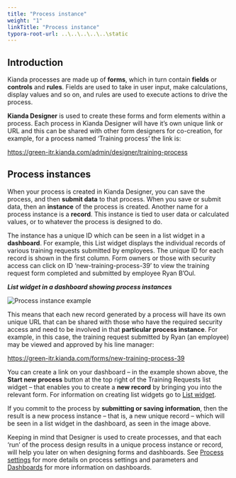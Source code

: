 ```yaml
---
title: "Process instance"
weight: "1"
linkTitle: "Process instance"
typora-root-url: ..\..\..\..\..\static
---
```


## Introduction

Kianda processes are made up of **forms**, which in turn contain **fields** or **controls** and **rules**. Fields are used to take in user input, make calculations, display values and so on, and rules are used to execute actions to drive the process.

**Kianda Designer** is used to create these forms and form elements within a process. Each process in Kianda Designer will have it’s own unique link or URL and this can be shared with other form designers for co-creation, for example, for a process named ‘Training process’ the link is:

https://green-itr.kianda.com/admin/designer/training-process



## Process instances

When your process is created in Kianda Designer, you can save the process, and then **submit data** to that process. When you save or submit data, then an **instance** of the process is created. Another name for a process instance is a **record**. This instance is tied to user data or calculated values, or to whatever the process is designed to do.

The instance has a unique ID which can be seen in a list widget in a **dashboard**. For example, this List widget displays the individual records of various training requests submitted by employees. The unique ID for each record is shown in the first column. Form owners or those with security access can click on ID ‘new-training-process-39’ to view the training request form completed and submitted by employee Ryan B’Oul.

***List widget in a dashboard showing process instances***

![Process instance example](/images/processinstance.gif)

This means that each new record generated by a process will have its own unique URL that can be shared with those who have the required security access and need to be involved in that **particular process instance**. For example, in this case, the training request submitted by Ryan (an employee) may be viewed and approved by his line manager:

https://green-itr.kianda.com/forms/new-training-process-39

You can create a link on your dashboard – in the example shown above, the **Start new process** button at the top right of the Training Requests list widget – that enables you to create a **new record** by bringing you into the relevant form. For information on creating list widgets go to [List widget](docs/platform/pages/list/).

If you commit to the process by **submitting or saving information**, then the result is a new process instance – that is, a new unique record – which will be seen in a list widget in the dashboard, as seen in the image above.

Keeping in mind that Designer is used to create processes, and that each ‘run’ of the process design results in a unique process instance or record, will help you later on when designing forms and dashboards. See [Process settings](/docs/platform/application-designer/process/settings/) for more details on process settings and parameters and [Dashboards](/docs/platform/pages/) for more information on dashboards.

